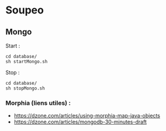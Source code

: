 # Soupeo


## Mongo
Start :

    cd database/
    sh startMongo.sh

Stop : 

    cd database/
    sh stopMongo.sh

### Morphia (liens utiles) :
- https://dzone.com/articles/using-morphia-map-java-objects
- https://dzone.com/articles/mongodb-30-minutes-draft

